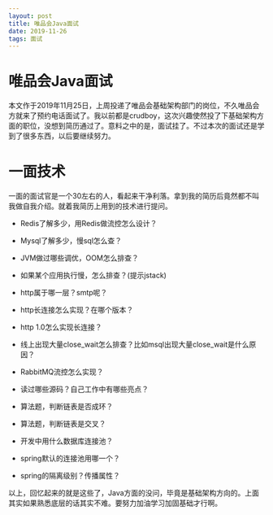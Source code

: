 ```yaml
---
layout: post
title: 唯品会Java面试
date: 2019-11-26
tags: 面试
---
```


# 唯品会Java面试

本文作于2019年11月25日，上周投递了唯品会基础架构部门的岗位，不久唯品会方就来了预约电话面试了。我以前都是crudboy，这次兴趣使然投了下基础架构方面的职位，没想到简历通过了。意料之中的是，面试挂了。不过本次的面试还是学到了很多东西，以后要继续努力。

# 一面技术

一面的面试官是一个30左右的人，看起来干净利落。拿到我的简历后竟然都不叫我做自我介绍。就着我简历上用到的技术进行提问。
+ Redis了解多少，用Redis做流控怎么设计？
+ Mysql了解多少，慢sql怎么查？
+ JVM做过哪些调优，OOM怎么排查？
+ 如果某个应用执行慢，怎么排查？(提示jstack)
+ http属于哪一层？smtp呢？
+ http长连接怎么实现？在哪个版本？
+ http 1.0怎么实现长连接？
+ 线上出现大量close_wait怎么排查？比如msql出现大量close_wait是什么原因？
+ RabbitMQ流控怎么实现？
+ 读过哪些源码？自己工作中有哪些亮点？
+ 算法题，判断链表是否成环？
+ 算法题，判断链表是交叉？

+ 开发中用什么数据库连接池？
+ spring默认的连接池用哪一个？
+ spring的隔离级别？传播属性？

以上，回忆起来的就是这些了，Java方面的没问，毕竟是基础架构方向的。上面其实如果熟悉底层的话其实不难。要努力加油学习加固基础才行啊。